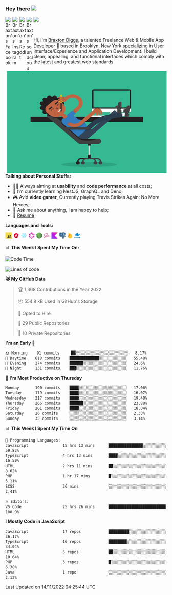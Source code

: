 ### Hey there <img src="https://media.giphy.com/media/hvRJCLFzcasrR4ia7z/giphy.gif" width="25">
<a href="https://www.facebook.com/BiggDiggz">
  <img align="left" alt="Braxton's Facebook" width="22px" src="https://cdn.jsdelivr.net/npm/simple-icons@v3/icons/facebook.svg" />
</a>
<a href="http://instagram.com/biggdiggz">
  <img align="left" alt="Braxton's Instagram" width="22px" src="https://cdn.jsdelivr.net/npm/simple-icons@v3/icons/instagram.svg" />
</a>
<a href="https://reddit.com/user/BiggDiggz/">
  <img align="left" alt="Braxton's Reddit" width="22px" src="https://cdn.jsdelivr.net/npm/simple-icons@v3/icons/reddit.svg" />
</a>
<a href="https://soundcloud.com/braxton-diggs">
  <img align="left" alt="Braxton's soundcloud" width="22px" src="https://cdn.jsdelivr.net/npm/simple-icons@v3/icons/soundcloud.svg" />
</a>

![](https://visitor-badge.glitch.me/badge?page_id=braxtondiggs.braxtondiggs)

<br />

Hi, I'm [Braxton Diggs](https://braxtondiggs.com/), a talented Freelance Web & Mobile App Developer 🚀 based in Brooklyn, New York specializing in User Interface/Experience and Application Development. I build clean, appealing, and functional interfaces which comply with the latest and greatest web standards.

  <img align="right" alt="GIF" src="https://github.com/braxtondiggs/braxtondiggs/blob/master/coder.gif?raw=true" width="500" height="320" />
  
**Talking about Personal Stuffs:**

- 🧑‍💻 Always aiming at **usability** and **code performance** at all costs;
- 🌱 I’m currently learning NestJS, GraphQL and Deno;
- 🎮 Avid **video gamer**, Currently playing Travis Strikes Again: No More Heroes;
- 💬 Ask me about anything, I am happy to help;
- 📝 [Resume](https://braxtondiggs.com/assets/resume/braxton-diggs.pdf)

**Languages and Tools:**  

<code><img height="20" src="https://raw.githubusercontent.com/github/explore/80688e429a7d4ef2fca1e82350fe8e3517d3494d/topics/javascript/javascript.png"></code>
<code><img height="20" src="https://raw.githubusercontent.com/github/explore/80688e429a7d4ef2fca1e82350fe8e3517d3494d/topics/angular/angular.png"></code>
<code><img height="20" src="https://raw.githubusercontent.com/github/explore/80688e429a7d4ef2fca1e82350fe8e3517d3494d/topics/react/react.png"></code>
<code><img height="20" src="https://raw.githubusercontent.com/github/explore/5c058a388828bb5fde0bcafd4bc867b5bb3f26f3/topics/graphql/graphql.png"></code>
<code><img height="20" src="https://raw.githubusercontent.com/github/explore/80688e429a7d4ef2fca1e82350fe8e3517d3494d/topics/nodejs/nodejs.png"></code>
<code><img height="20" src="https://raw.githubusercontent.com/github/explore/80688e429a7d4ef2fca1e82350fe8e3517d3494d/topics/sass/sass.png"></code>
<code><img height="20" src="https://raw.githubusercontent.com/github/explore/80688e429a7d4ef2fca1e82350fe8e3517d3494d/topics/kotlin/kotlin.png"></code>
<code><img height="20" src="https://raw.githubusercontent.com/github/explore/80688e429a7d4ef2fca1e82350fe8e3517d3494d/topics/postgresql/postgresql.png"></code>
<code><img height="20" src="https://raw.githubusercontent.com/github/explore/80688e429a7d4ef2fca1e82350fe8e3517d3494d/topics/firebase/firebase.png"></code>
<code><img height="20" src="https://raw.githubusercontent.com/github/explore/80688e429a7d4ef2fca1e82350fe8e3517d3494d/topics/docker/docker.png"></code>

📊 **This Week I Spent My Time On:**
<!--START_SECTION:waka-->
![Code Time](http://img.shields.io/badge/Code%20Time-4%2C998%20hrs%2031%20mins-blue)

![Lines of code](https://img.shields.io/badge/From%20Hello%20World%20I%27ve%20Written-1%20Million%20lines%20of%20code-blue)

**🐱 My GitHub Data** 

> 🏆 1,368 Contributions in the Year 2022
 > 
> 📦 554.8 kB Used in GitHub's Storage 
 > 
> 💼 Opted to Hire
 > 
> 📜 29 Public Repositories 
 > 
> 🔑 10 Private Repositories  
 > 
**I'm an Early 🐤** 

```text
🌞 Morning    91 commits     ██░░░░░░░░░░░░░░░░░░░░░░░   8.17% 
🌆 Daytime    618 commits    █████████████░░░░░░░░░░░░   55.48% 
🌃 Evening    274 commits    ██████░░░░░░░░░░░░░░░░░░░   24.6% 
🌙 Night      131 commits    ███░░░░░░░░░░░░░░░░░░░░░░   11.76%

```
📅 **I'm Most Productive on Thursday** 

```text
Monday       190 commits    ████░░░░░░░░░░░░░░░░░░░░░   17.06% 
Tuesday      179 commits    ████░░░░░░░░░░░░░░░░░░░░░   16.07% 
Wednesday    217 commits    ████░░░░░░░░░░░░░░░░░░░░░   19.48% 
Thursday     266 commits    ██████░░░░░░░░░░░░░░░░░░░   23.88% 
Friday       201 commits    ████░░░░░░░░░░░░░░░░░░░░░   18.04% 
Saturday     26 commits     ░░░░░░░░░░░░░░░░░░░░░░░░░   2.33% 
Sunday       35 commits     ░░░░░░░░░░░░░░░░░░░░░░░░░   3.14%

```


📊 **This Week I Spent My Time On** 

```text
💬 Programming Languages: 
JavaScript               15 hrs 13 mins      ███████████████░░░░░░░░░░   59.83% 
TypeScript               4 hrs 13 mins       ████░░░░░░░░░░░░░░░░░░░░░   16.59% 
HTML                     2 hrs 11 mins       ██░░░░░░░░░░░░░░░░░░░░░░░   8.62% 
PHP                      1 hr 17 mins        █░░░░░░░░░░░░░░░░░░░░░░░░   5.11% 
SCSS                     36 mins             ░░░░░░░░░░░░░░░░░░░░░░░░░   2.41%

🔥 Editors: 
VS Code                  25 hrs 26 mins      █████████████████████████   100.0%

```

**I Mostly Code in JavaScript** 

```text
JavaScript               17 repos            █████████░░░░░░░░░░░░░░░░   36.17% 
TypeScript               16 repos            ████████░░░░░░░░░░░░░░░░░   34.04% 
HTML                     5 repos             ██░░░░░░░░░░░░░░░░░░░░░░░   10.64% 
PHP                      3 repos             █░░░░░░░░░░░░░░░░░░░░░░░░   6.38% 
Java                     1 repo              ░░░░░░░░░░░░░░░░░░░░░░░░░   2.13%

```



 Last Updated on 14/11/2022 04:25:44 UTC
<!--END_SECTION:waka-->
